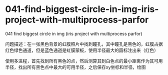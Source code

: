 # 041-find-biggest-circle-in-img-iris-project-with-multiprocess-parfor

041 find biggest circle in img (iris project with multiprocess parfor)

问题描述：在一张黑色背景的虹膜照片中找到瞳孔，其中瞳孔是黑色的，虹膜占据红色绿色通道，但是蓝色通道是虹膜蒙板，使用半径最大的圆标注出来（红色）

使用多进程，首先找到所有黑色的点，然后测算其到白色点的最小距离作为其可用半径，找出所有黑色点中最大的可用半径，之后保存xy坐标和半径，绘图
